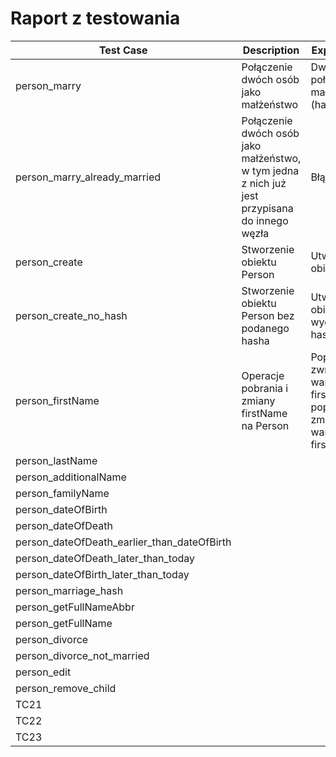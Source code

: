 # Raport z testowania

| Test Case                                   | Description                                                                                   | Expected Result                                                                  | Actual Result                                                                    | Pass/Fail |
|---------------------------------------------|-----------------------------------------------------------------------------------------------|----------------------------------------------------------------------------------|----------------------------------------------------------------------------------|-----------|
| person_marry                                | Połączenie dwóch osób jako małżeństwo                                                         | Dwie osoby połączone jako małżeństwo (hash)                                      | Dwie osoby połączone jako małżeństwo (hash)                                      | sukces    |
| person_marry_already_married                | Połączenie dwóch osób jako małżeństwo, w tym jedna z nich już jest przypisana do innego węzła | Błąd operacji                                                                    | Błąd operacji                                                                    | sukces    |
| person_create                               | Stworzenie obiektu Person                                                                     | Utworzony obiekt person                                                          | Utworzony obiekt person                                                          | sukces    |
| person_create_no_hash                       | Stworzenie obiektu Person bez podanego hasha                                                  | Utworzony obiekt person z wygenerowanym hashem                                   | Utworzony obiekt person z wygenerowanym hashem                                   | sukces    |
| person_firstName                            | Operacje pobrania i zmiany firstName na Person                                                | Poprawnie zwrócona wartość firstName, oraz poprawnie zmieniona wartość firstName | Poprawnie zwrócona wartość firstName, oraz poprawnie zmieniona wartość firstName | sukces    |
| person_lastName                             |                                                                                               |                                                                                  |                                                                                  |           |
| person_additionalName                       |                                                                                               |                                                                                  |                                                                                  |           |
| person_familyName                           |                                                                                               |                                                                                  |                                                                                  |           |
| person_dateOfBirth                          |                                                                                               |                                                                                  |                                                                                  |           |
| person_dateOfDeath                          |                                                                                               |                                                                                  |                                                                                  |           |
| person_dateOfDeath_earlier_than_dateOfBirth |                                                                                               |                                                                                  |                                                                                  |           |
| person_dateOfDeath_later_than_today         |                                                                                               |                                                                                  |                                                                                  |           |
| person_dateOfBirth_later_than_today         |                                                                                               |                                                                                  |                                                                                  |           |
| person_marriage_hash                        |                                                                                               |                                                                                  |                                                                                  |           |
| person_getFullNameAbbr                      |                                                                                               |                                                                                  |                                                                                  |           |
| person_getFullName                          |                                                                                               |                                                                                  |                                                                                  |           |
| person_divorce                              |                                                                                               |                                                                                  |                                                                                  |           |
| person_divorce_not_married                  |                                                                                               |                                                                                  |                                                                                  |           |
| person_edit                                 |                                                                                               |                                                                                  |                                                                                  |           |
| person_remove_child                         |                                                                                               |                                                                                  |                                                                                  |           |
| TC21                                        |                                                                                               |                                                                                  |                                                                                  |           |
| TC22                                        |                                                                                               |                                                                                  |                                                                                  |           |
| TC23                                        |                                                                                               |                                                                                  |                                                                                  |           |
